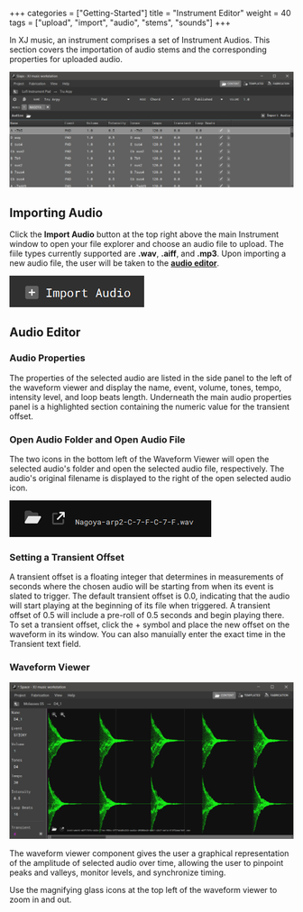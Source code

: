 +++
categories = ["Getting-Started"]
title = "Instrument Editor"
weight = 40
tags = ["upload", "import", "audio", "stems", "sounds"]
+++

In XJ music, an instrument comprises a set of Instrument Audios. This section covers the importation of audio stems and the corresponding properties for uploaded audio.

![Instrument Editor](instrument-editor.png)


## Importing Audio

Click the **Import Audio** button at the top right above the main Instrument window to open your file explorer and choose an audio file to upload. The fiile types currently supported are **.wav**, **.aiff**, and **.mp3**. Upon importing a new audio file, the user will be taken to the [**audio editor**](/getting-started/instrument-editor/#audio-editor/).

![Importing Audio](import-audio.png)


## Audio Editor

### Audio Properties

The properties of the selected audio are listed in the side panel to the left of the waveform viewer and display the name, event, volume, tones, tempo, intensity level, and loop beats length. Underneath the main audio properties panel is a highlighted section containing the numeric value for the transient offset.

### Open Audio Folder and Open Audio File

The two icons in the bottom left of the Waveform Viewer will open the selected audio's folder and open the selected audio file, respectively. The audio's original filename is displayed to the right of the open selected audio icon.

![Audio File Buttons](audio-file-buttons.png)

### Setting a Transient Offset

A transient offset is a floating integer that determines in measurements of seconds where the chosen audio will be starting from when its event is slated to trigger. The default transient offset is 0.0, indicating that the audio will start playing at the beginning of its file when triggered. A transient offset of 0.5 will include a pre-roll of 0.5 seconds and begin playing there. To set a transient offset, click the + symbol and place the new offset on the waveform in its window. You can also manuially enter the exact time in the Transient text field.

### Waveform Viewer

![Waveform Viewer](waveform-viewer.png)

The waveform viewer component gives the user a graphical representation of the amplitude of selected audio over time, allowing the user to pinpoint peaks and valleys, monitor levels, and synchronize timing.

Use the magnifying glass icons at the top left of the waveform viewer to zoom in and out.


